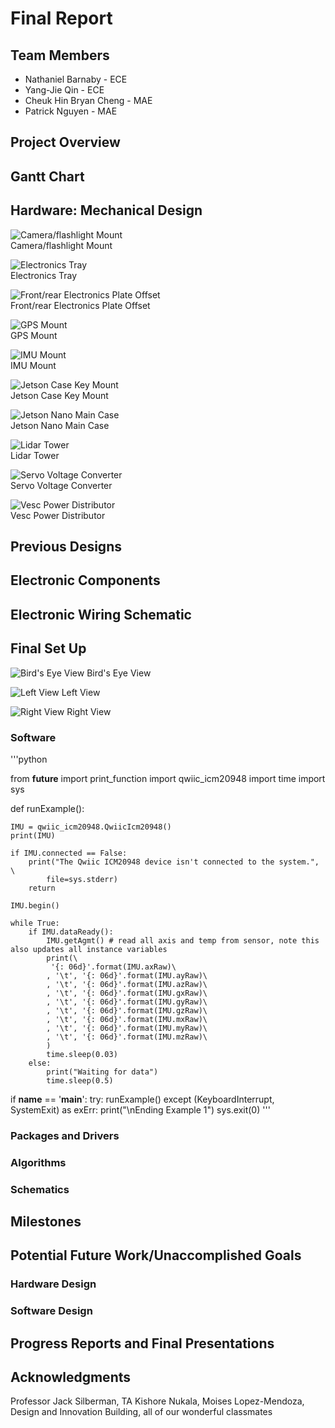 # Final Report

## Team Members
* Nathaniel Barnaby - ECE
* Yang-Jie Qin - ECE
* Cheuk Hin Bryan Cheng - MAE
* Patrick Nguyen - MAE

## Project Overview


## Gantt Chart


## Hardware: Mechanical Design

![Camera/flashlight Mount](https://github.com/UCSD-ECEMAE-148/winter-2023-final-project-team-3/blob/main/images/camera_flashlight_mount.png)\
Camera/flashlight Mount

![Electronics Tray](https://github.com/UCSD-ECEMAE-148/winter-2023-final-project-team-3/blob/main/images/electronics_tray.png)\
Electronics Tray

![Front/rear Electronics Plate Offset](https://github.com/UCSD-ECEMAE-148/winter-2023-final-project-team-3/blob/main/images/front_rear_electronics_plate_offset.png)\
Front/rear Electronics Plate Offset

![GPS Mount](https://github.com/UCSD-ECEMAE-148/winter-2023-final-project-team-3/blob/main/images/gps_mount.png)\
GPS Mount

![IMU Mount](https://github.com/UCSD-ECEMAE-148/winter-2023-final-project-team-3/blob/main/images/imu_mount.png)\
IMU Mount

![Jetson Case Key Mount](https://github.com/UCSD-ECEMAE-148/winter-2023-final-project-team-3/blob/main/images/jetson_case_key_mount.png)\
Jetson Case Key Mount

![Jetson Nano Main Case](https://github.com/UCSD-ECEMAE-148/winter-2023-final-project-team-3/blob/main/images/jetson_nano_main_case.png)\
Jetson Nano Main Case

![Lidar Tower](https://github.com/UCSD-ECEMAE-148/winter-2023-final-project-team-3/blob/main/images/lidar_tower.png)\
Lidar Tower

![Servo Voltage Converter](https://github.com/UCSD-ECEMAE-148/winter-2023-final-project-team-3/blob/main/images/serve_voltage_converter.png)\
Servo Voltage Converter

![Vesc Power Distributor](https://github.com/UCSD-ECEMAE-148/winter-2023-final-project-team-3/blob/main/images/vesc_power_distributor.png)\
Vesc Power Distributor

## Previous Designs


## Electronic Components


## Electronic Wiring Schematic

## Final Set Up
![Bird's Eye View](https://github.com/UCSD-ECEMAE-148/winter-2023-final-project-team-3/blob/main/images/birds_eye.jpg)
Bird's Eye View

![Left View](https://github.com/UCSD-ECEMAE-148/winter-2023-final-project-team-3/blob/main/images/left.jpg)
Left View

![Right View](https://github.com/UCSD-ECEMAE-148/winter-2023-final-project-team-3/blob/main/images/right.jpg)
Right View

### Software

'''python

from __future__ import print_function
import qwiic_icm20948
import time
import sys

def runExample():

    IMU = qwiic_icm20948.QwiicIcm20948()
    print(IMU)

    if IMU.connected == False:
        print("The Qwiic ICM20948 device isn't connected to the system.", \
            file=sys.stderr)
        return

    IMU.begin()

    while True:
        if IMU.dataReady():
            IMU.getAgmt() # read all axis and temp from sensor, note this also updates all instance variables
            print(\
             '{: 06d}'.format(IMU.axRaw)\
            , '\t', '{: 06d}'.format(IMU.ayRaw)\
            , '\t', '{: 06d}'.format(IMU.azRaw)\
            , '\t', '{: 06d}'.format(IMU.gxRaw)\
            , '\t', '{: 06d}'.format(IMU.gyRaw)\
            , '\t', '{: 06d}'.format(IMU.gzRaw)\
            , '\t', '{: 06d}'.format(IMU.mxRaw)\
            , '\t', '{: 06d}'.format(IMU.myRaw)\
            , '\t', '{: 06d}'.format(IMU.mzRaw)\
            )
            time.sleep(0.03)
        else:
            print("Waiting for data")
            time.sleep(0.5)

if __name__ == '__main__':
    try:
        runExample()
    except (KeyboardInterrupt, SystemExit) as exErr:
        print("\nEnding Example 1")
        sys.exit(0)
'''

### Packages and Drivers

### Algorithms

### Schematics

## Milestones


## Potential Future Work/Unaccomplished Goals


### Hardware Design


### Software Design

## Progress Reports and Final Presentations


## Acknowledgments
Professor Jack Silberman, TA Kishore Nukala, Moises Lopez-Mendoza, Design and Innovation Building, all of our wonderful classmates